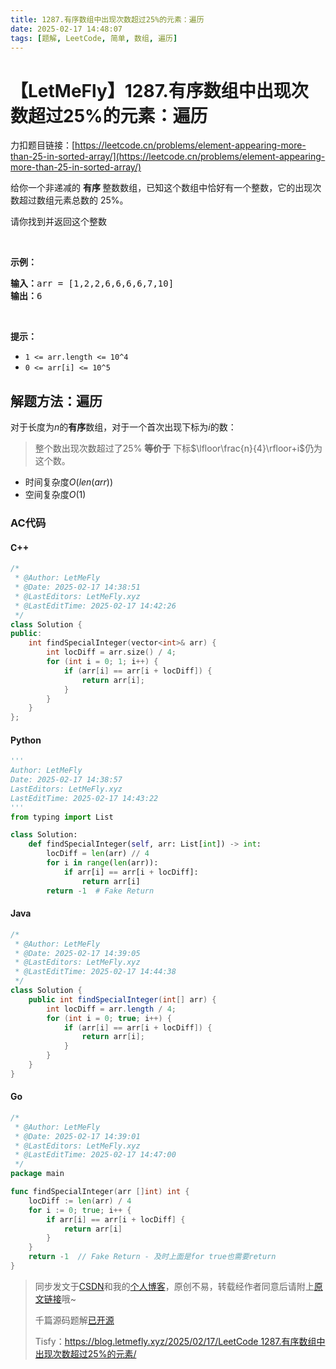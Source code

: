 ```yaml
---
title: 1287.有序数组中出现次数超过25%的元素：遍历
date: 2025-02-17 14:48:07
tags: [题解, LeetCode, 简单, 数组, 遍历]
---
```


# 【LetMeFly】1287.有序数组中出现次数超过25%的元素：遍历

力扣题目链接：[https://leetcode.cn/problems/element-appearing-more-than-25-in-sorted-array/](https://leetcode.cn/problems/element-appearing-more-than-25-in-sorted-array/)

<p>给你一个非递减的&nbsp;<strong>有序&nbsp;</strong>整数数组，已知这个数组中恰好有一个整数，它的出现次数超过数组元素总数的 25%。</p>

<p>请你找到并返回这个整数</p>

<p>&nbsp;</p>

<p><strong>示例：</strong></p>

<pre>
<strong>输入：</strong>arr = [1,2,2,6,6,6,6,7,10]
<strong>输出：</strong>6
</pre>

<p>&nbsp;</p>

<p><strong>提示：</strong></p>

<ul>
	<li><code>1 &lt;= arr.length &lt;= 10^4</code></li>
	<li><code>0 &lt;= arr[i] &lt;= 10^5</code></li>
</ul>


    
## 解题方法：遍历

对于长度为$n$的**有序**数组，对于一个首次出现下标为$i$的数：

> 整个数出现次数超过了$25\%$ **等价于** 下标$\lfloor\frac{n}{4}\rfloor+i$仍为这个数。

+ 时间复杂度$O(len(arr))$
+ 空间复杂度$O(1)$

### AC代码

#### C++

```cpp
/*
 * @Author: LetMeFly
 * @Date: 2025-02-17 14:38:51
 * @LastEditors: LetMeFly.xyz
 * @LastEditTime: 2025-02-17 14:42:26
 */
class Solution {
public:
    int findSpecialInteger(vector<int>& arr) {
        int locDiff = arr.size() / 4;
        for (int i = 0; 1; i++) {
            if (arr[i] == arr[i + locDiff]) {
                return arr[i];
            }
        }
    }
};
```

#### Python

```python
'''
Author: LetMeFly
Date: 2025-02-17 14:38:57
LastEditors: LetMeFly.xyz
LastEditTime: 2025-02-17 14:43:22
'''
from typing import List

class Solution:
    def findSpecialInteger(self, arr: List[int]) -> int:
        locDiff = len(arr) // 4
        for i in range(len(arr)):
            if arr[i] == arr[i + locDiff]:
                return arr[i]
        return -1  # Fake Return
```

#### Java

```java
/*
 * @Author: LetMeFly
 * @Date: 2025-02-17 14:39:05
 * @LastEditors: LetMeFly.xyz
 * @LastEditTime: 2025-02-17 14:44:38
 */
class Solution {
    public int findSpecialInteger(int[] arr) {
        int locDiff = arr.length / 4;
        for (int i = 0; true; i++) {
            if (arr[i] == arr[i + locDiff]) {
                return arr[i];
            }
        }
    }
}
```

#### Go

```go
/*
 * @Author: LetMeFly
 * @Date: 2025-02-17 14:39:01
 * @LastEditors: LetMeFly.xyz
 * @LastEditTime: 2025-02-17 14:47:00
 */
package main

func findSpecialInteger(arr []int) int {
    locDiff := len(arr) / 4
    for i := 0; true; i++ {
        if arr[i] == arr[i + locDiff] {
            return arr[i]
        }
    }
    return -1  // Fake Return - 及时上面是for true也需要return
}
```

> 同步发文于[CSDN](https://letmefly.blog.csdn.net/article/details/145683090)和我的[个人博客](https://blog.letmefly.xyz/)，原创不易，转载经作者同意后请附上[原文链接](https://blog.letmefly.xyz/2025/02/17/LeetCode%201287.%E6%9C%89%E5%BA%8F%E6%95%B0%E7%BB%84%E4%B8%AD%E5%87%BA%E7%8E%B0%E6%AC%A1%E6%95%B0%E8%B6%85%E8%BF%8725%25%E7%9A%84%E5%85%83%E7%B4%A0/)哦~
>
> 千篇源码题解[已开源](https://github.com/LetMeFly666/LeetCode)
>
> Tisfy：[https://blog.letmefly.xyz/2025/02/17/LeetCode 1287.有序数组中出现次数超过25%的元素/](https://blog.letmefly.xyz/2025/02/17/LeetCode%201287.%E6%9C%89%E5%BA%8F%E6%95%B0%E7%BB%84%E4%B8%AD%E5%87%BA%E7%8E%B0%E6%AC%A1%E6%95%B0%E8%B6%85%E8%BF%8725%25%E7%9A%84%E5%85%83%E7%B4%A0/)
